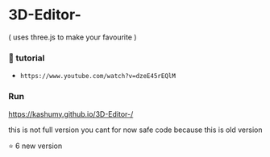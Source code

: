 # 3D-Editor-
( uses three.js to make your favourite )
### 🔔 tutorial
- `https://www.youtube.com/watch?v=dzeE45rEQlM `
### Run
https://kashumy.github.io/3D-Editor-/


this is not full version you cant for now safe code because this is old version 

⭐ 6    new version 
